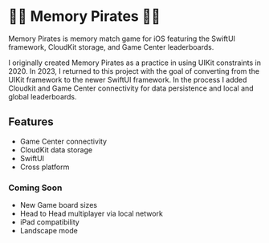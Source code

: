 
# 🏴‍☠️ Memory Pirates 🏴‍☠️

Memory Pirates is memory match game for iOS featuring the SwiftUI framework, CloudKit storage, and Game Center leaderboards. 

I originally created Memory Pirates as a practice in using UIKit constraints in 2020. In 2023, I returned to this project with the goal of converting from the UIKit framework to the newer SwiftUI framework. In the process I added Cloudkit and Game Center connectivity for data persistence and local and global leaderboards. 

## Features
- Game Center connectivity
- CloudKit data storage
- SwiftUI
- Cross platform

### Coming Soon
- New Game board sizes
- Head to Head multiplayer via local network
- iPad compatibility
- Landscape mode
